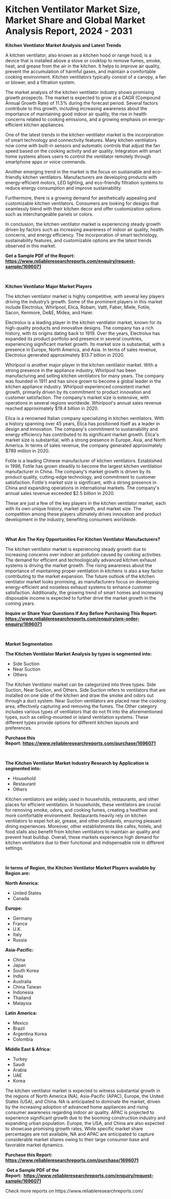 <p><h1>Kitchen Ventilator Market Size, Market Share and Global Market Analysis Report, 2024 - 2031</h1></p><p><strong>Kitchen Ventilator Market Analysis and Latest Trends</strong></p>
<p><p>A kitchen ventilator, also known as a kitchen hood or range hood, is a device that is installed above a stove or cooktop to remove fumes, smoke, heat, and grease from the air in the kitchen. It helps to improve air quality, prevent the accumulation of harmful gases, and maintain a comfortable cooking environment. Kitchen ventilators typically consist of a canopy, a fan or blower, and a filtration system.</p><p>The market analysis of the kitchen ventilator industry shows promising growth prospects. The market is expected to grow at a CAGR (Compound Annual Growth Rate) of 11.5% during the forecast period. Several factors contribute to this growth, including increasing awareness about the importance of maintaining good indoor air quality, the rise in health concerns related to cooking emissions, and a growing emphasis on energy-efficient kitchen appliances.</p><p>One of the latest trends in the kitchen ventilator market is the incorporation of smart technology and connectivity features. Many kitchen ventilators now come with built-in sensors and automatic controls that adjust the fan speed based on the cooking activity and air quality. Integration with smart home systems allows users to control the ventilator remotely through smartphone apps or voice commands.</p><p>Another emerging trend in the market is the focus on sustainable and eco-friendly kitchen ventilators. Manufacturers are developing products with energy-efficient motors, LED lighting, and eco-friendly filtration systems to reduce energy consumption and improve sustainability.</p><p>Furthermore, there is a growing demand for aesthetically appealing and customizable kitchen ventilators. Consumers are looking for designs that seamlessly blend with their kitchen decor and offer customization options such as interchangeable panels or colors.</p><p>In conclusion, the kitchen ventilator market is experiencing steady growth driven by factors such as increasing awareness of indoor air quality, health concerns, and energy efficiency. The incorporation of smart technology, sustainability features, and customizable options are the latest trends observed in this market.</p></p>
<p><strong>Get a Sample PDF of the Report:&nbsp; <a href="https://www.reliableresearchreports.com/enquiry/request-sample/1696071">https://www.reliableresearchreports.com/enquiry/request-sample/1696071</a></strong></p>
<p>&nbsp;</p>
<p><strong>Kitchen Ventilator Major Market Players</strong></p>
<p><p>The kitchen ventilator market is highly competitive, with several key players driving the industry’s growth. Some of the prominent players in this market include Electrolux, Whirlpool, Elica, Robam, Vatti, Faber, Miele, Fotile, Sacon, Kenmore, De&E, Midea, and Haier.</p><p>Electrolux is a leading player in the kitchen ventilator market, known for its high-quality products and innovative designs. The company has a rich history, with its origins dating back to 1919. Over the years, Electrolux has expanded its product portfolio and presence in several countries, experiencing significant market growth. Its market size is substantial, with a presence in Europe, North America, and Asia. In terms of sales revenue, Electrolux generated approximately $13.7 billion in 2020.</p><p>Whirlpool is another major player in the kitchen ventilator market. With a strong presence in the appliance industry, Whirlpool has been manufacturing and selling kitchen ventilators for many years. The company was founded in 1911 and has since grown to become a global leader in the kitchen appliance industry. Whirlpool experienced consistent market growth, primarily driven by its commitment to product innovation and customer satisfaction. The company's market size is extensive, with operations in several regions worldwide. Whirlpool's annual sales revenue reached approximately $19.4 billion in 2020.</p><p>Elica is a renowned Italian company specializing in kitchen ventilators. With a history spanning over 45 years, Elica has positioned itself as a leader in design and innovation. The company's commitment to sustainability and energy efficiency has contributed to its significant market growth. Elica's market size is substantial, with a strong presence in Europe, Asia, and North America. In terms of sales revenue, the company generated approximately $789 million in 2020.</p><p>Fotile is a leading Chinese manufacturer of kitchen ventilators. Established in 1996, Fotile has grown steadily to become the largest kitchen ventilation manufacturer in China. The company's market growth is driven by its product quality, cutting-edge technology, and commitment to customer satisfaction. Fotile's market size is significant, with a strong presence in China and expanding operations in international markets. The company's annual sales revenue exceeded $2.5 billion in 2020.</p><p>These are just a few of the key players in the kitchen ventilator market, each with its own unique history, market growth, and market size. The competition among these players ultimately drives innovation and product development in the industry, benefiting consumers worldwide.</p></p>
<p>&nbsp;</p>
<p><strong>What Are The Key Opportunities For Kitchen Ventilator Manufacturers?</strong></p>
<p><p>The kitchen ventilator market is experiencing steady growth due to increasing concerns over indoor air pollution caused by cooking activities. The demand for efficient and technologically advanced kitchen exhaust systems is driving the market growth. The rising awareness about the importance of maintaining proper ventilation in kitchens is also a key factor contributing to the market expansion. The future outlook of the kitchen ventilator market looks promising, as manufacturers focus on developing energy-efficient and noiseless exhaust systems to enhance customer satisfaction. Additionally, the growing trend of smart homes and increasing disposable income is expected to further drive the market growth in the coming years.</p></p>
<p><strong>Inquire or Share Your Questions If Any Before Purchasing This Report: <a href="https://www.reliableresearchreports.com/enquiry/pre-order-enquiry/1696071">https://www.reliableresearchreports.com/enquiry/pre-order-enquiry/1696071</a></strong></p>
<p>&nbsp;</p>
<p><strong>Market Segmentation</strong></p>
<p><strong>The Kitchen Ventilator Market Analysis by types is segmented into:</strong></p>
<p><ul><li>Side Suction</li><li>Near Suction</li><li>Others</li></ul></p>
<p><p>The Kitchen Ventilator market can be categorized into three types: Side Suction, Near Suction, and Others. Side Suction refers to ventilators that are installed on one side of the kitchen and draw the smoke and odors out through a duct system. Near Suction ventilators are placed near the cooking area, effectively capturing and removing the fumes. The Other category includes various types of ventilators that do not fit into the aforementioned types, such as ceiling-mounted or island ventilation systems. These different types provide options for different kitchen layouts and preferences.</p></p>
<p><strong>Purchase this Report:&nbsp;<a href="https://www.reliableresearchreports.com/purchase/1696071">https://www.reliableresearchreports.com/purchase/1696071</a></strong></p>
<p>&nbsp;</p>
<p><strong>The Kitchen Ventilator Market Industry Research by Application is segmented into:</strong></p>
<p><ul><li>Household</li><li>Restaurant</li><li>Others</li></ul></p>
<p><p>Kitchen ventilators are widely used in households, restaurants, and other places for efficient ventilation. In households, these ventilators are crucial for removing smoke, odors, and cooking fumes, creating a healthier and more comfortable environment. Restaurants heavily rely on kitchen ventilators to expel hot air, grease, and other pollutants, ensuring pleasant dining experiences. Moreover, other establishments like cafes, hotels, and food stalls also benefit from kitchen ventilators to maintain air quality and prevent heat buildup. Overall, these markets experience high demand for kitchen ventilators due to their functional and indispensable role in different settings.</p></p>
<p>&nbsp;</p>
<p><strong>In terms of Region, the Kitchen Ventilator Market Players available by Region are:</strong></p>
<p>
    <p> <strong> North America: </strong>
        <ul>
            <li>United States</li>
            <li>Canada</li>
        </ul>
        </p> 
    <p> <strong> Europe: </strong>
        <ul>
            <li>Germany</li>
            <li>France</li>
            <li>U.K.</li>
            <li>Italy</li>
            <li>Russia</li>
        </ul>
        </p> 
    <p> <strong> Asia-Pacific: </strong>
        <ul>
            <li>China</li>
            <li>Japan</li>
            <li>South Korea</li>
            <li>India</li>
            <li>Australia</li>
            <li>China Taiwan</li>
            <li>Indonesia</li>
            <li>Thailand</li>
            <li>Malaysia</li>
        </ul>
        </p> 
    <p> <strong> Latin America: </strong>
        <ul>
            <li>Mexico</li>
            <li>Brazil</li>
            <li>Argentina Korea</li>
            <li>Colombia</li>
        </ul>
        </p> 
    <p> <strong> Middle East & Africa: </strong>
        <ul>
            <li>Turkey</li>
            <li>Saudi</li>
            <li>Arabia</li>
            <li>UAE</li>
            <li>Korea</li>
        </ul>
    </p>
    </p>
<p><p>The kitchen ventilator market is expected to witness substantial growth in the regions of North America (NA), Asia-Pacific (APAC), Europe, the United States (USA), and China. NA is anticipated to dominate the market, driven by the increasing adoption of advanced home appliances and rising consumer awareness regarding indoor air quality. APAC is projected to experience significant growth due to the booming construction industry and expanding urban population. Europe, the USA, and China are also expected to showcase promising growth rates. While specific market share percentages are not available, NA and APAC are anticipated to capture considerable market shares owing to their large consumer base and favorable market dynamics.</p></p>
<p><strong>Purchase this Report: <a href="https://www.reliableresearchreports.com/purchase/1696071">https://www.reliableresearchreports.com/purchase/1696071</a></strong></p>
<p>&nbsp;<strong>Get a Sample PDF of the Report:&nbsp;&nbsp;<a href="https://www.reliableresearchreports.com/enquiry/request-sample/1696071">https://www.reliableresearchreports.com/enquiry/request-sample/1696071</a></strong></p>
<p><strong></strong></p>
<p>Check more reports on https://www.reliableresearchreports.com/</p>